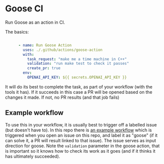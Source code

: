 # Goose CI

Run Goose as an action in CI. 

The basics: 

```yaml

      - name: Run Goose Action
        uses: ./.github/actions/goose-action
        with:
          task_request: "make me a time machine in C++"
          validation: "run make test to check it passes"
          create_pr: true
        env:
          OPENAI_API_KEY: ${{ secrets.OPENAI_API_KEY }}

```

It will do its best to complete the task, as part of your workflow (with the tools it has). If it succeeds in this case a PR will be opened based on the changes it made. If not, no PR results (and that job fails)
## Example workflow

To use this in your workflow, it is usually best to trigger off a labelled issue (but doesn't have to).
In this repo there is [an example workflow](.github/workflows/goose-example-workflow.yml) which is triggered when you open an issue on this repo, and label it as "goose" (if it can solve it, a PR will result linked to that issue).
The issue serves as input direction for goose. Note the `validation` parameter in the goose action, that is important so it knows how to check its work as it goes (and if it thinks it has ultimately succeeded).
